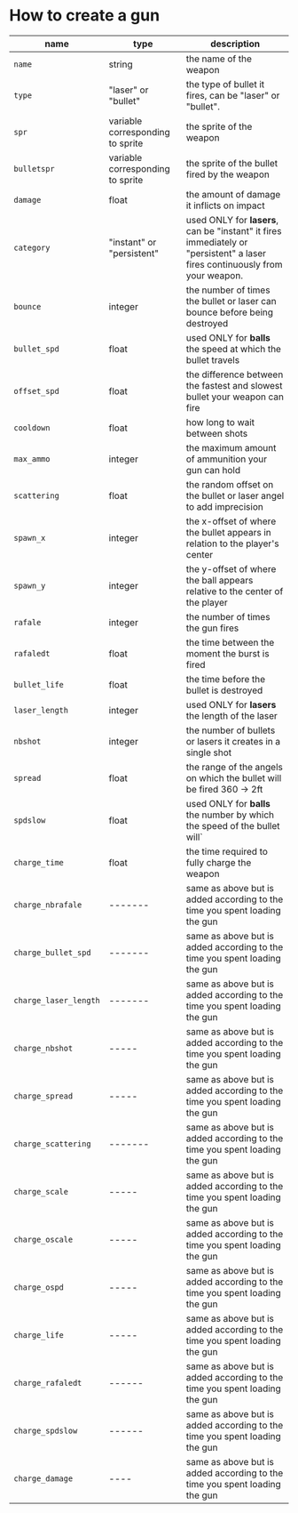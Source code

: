 # How to create a gun

| name                   | type                             | description                                                                                                                  |
| ---------------------- | -------------------------------- | ---------------------------------------------------------------------------------------------------------------------------- |
| `name`                 | string                           | the name of the weapon                                                                                                       |
| `type`                 | "laser" or "bullet"              | the type of bullet it fires, can be "laser" or "bullet".                                                                     |
| `spr`                  | variable corresponding to sprite | the sprite of the weapon                                                                                                     |
| `bulletspr`            | variable corresponding to sprite | the sprite of the bullet fired by the weapon                                                                                 |
| `damage`               | float                            | the amount of damage it inflicts on impact                                                                                   |
| `category`             | "instant" or "persistent"        | used ONLY for **lasers**, can be "instant" it fires immediately or "persistent" a laser fires continuously from your weapon. |
| `bounce`               | integer                          | the number of times the bullet or laser can bounce before being destroyed                                                    |
| `bullet_spd`           | float                            | used ONLY for **balls** the speed at which the bullet travels                                                                |
| `offset_spd`           | float                            | the difference between the fastest and slowest bullet your weapon can fire                                                   |
| `cooldown`             | float                            | how long to wait between shots                                                                                               |
| `max_ammo`             | integer                          | the maximum amount of ammunition your gun can hold                                                                           |
| `scattering`           | float                            | the random offset on the bullet or laser angel to add imprecision                                                            |
| `spawn_x`              | integer                          | the x-offset of where the bullet appears in relation to the player's center                                                  |
| `spawn_y`              | integer                          | the y-offset of where the ball appears relative to the center of the player                                                  |
| `rafale`               | integer                          | the number of times the gun fires                                                                                            |
| `rafaledt`             | float                            | the time between the moment the burst is fired                                                                               |
| `bullet_life`          | float                            | the time before the bullet is destroyed                                                                                      |
| `laser_length`         | integer                          | used ONLY for **lasers** the length of the laser                                                                             |
| `nbshot`               | integer                          | the number of bullets or lasers it creates in a single shot                                                                  |
| `spread`               | float                            | the range of the angels on which the bullet will be fired 360 -> 2ft                                                         |
| `spdslow`              | float                            | used ONLY for **balls** the number by which the speed of the bullet will`                                                    |
| `charge_time`          | float                            | the time required to fully charge the weapon                                                                                 |
| `charge_nbrafale`      | -------                          | same as above but is added according to the time you spent loading the gun                                                   |
| `charge_bullet_spd`    | -------                          | same as above but is added according to the time you spent loading the gun                                                   |
| `charge_laser_length`  | -------                          | same as above but is added according to the time you spent loading the gun                                                   |
| `charge_nbshot`        | -----                            | same as above but is added according to the time you spent loading the gun                                                   |
| `charge_spread`        | -----                            | same as above but is added according to the time you spent loading the gun                                                   |
| `charge_scattering`    | -------                          | same as above but is added according to the time you spent loading the gun                                                   |
| `charge_scale`         | -----                            | same as above but is added according to the time you spent loading the gun                                                   |
| `charge_oscale`        | -----                            | same as above but is added according to the time you spent loading the gun                                                   |
| `charge_ospd`          | -----                            | same as above but is added according to the time you spent loading the gun                                                   |
| `charge_life`          | -----                            | same as above but is added according to the time you spent loading the gun                                                   |
| `charge_rafaledt`      | ------                           | same as above but is added according to the time you spent loading the gun                                                   |
| `charge_spdslow`       | ------                           | same as above but is added according to the time you spent loading the gun                                                   |
| `charge_damage`        | ----                             | same as above but is added according to the time you spent loading the gun                                                   |